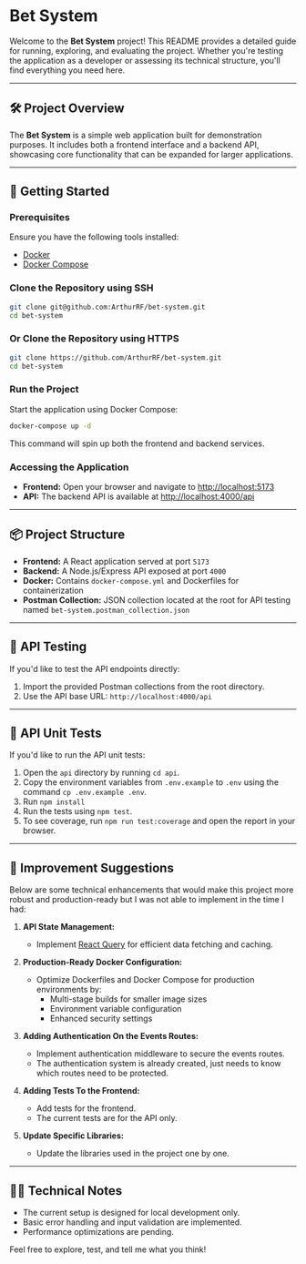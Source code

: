 # Bet System

Welcome to the **Bet System** project! This README provides a detailed guide for running, exploring, and evaluating the project. Whether you're testing the application as a developer or assessing its technical structure, you'll find everything you need here.

---

## 🛠 Project Overview
The **Bet System** is a simple web application built for demonstration purposes. It includes both a frontend interface and a backend API, showcasing core functionality that can be expanded for larger applications.

---

## 🚀 Getting Started

### Prerequisites
Ensure you have the following tools installed:
- [Docker](https://www.docker.com/)  
- [Docker Compose](https://docs.docker.com/compose/)  

### Clone the Repository using SSH
```bash
git clone git@github.com:ArthurRF/bet-system.git
cd bet-system
```

### Or Clone the Repository using HTTPS
```bash
git clone https://github.com/ArthurRF/bet-system.git
cd bet-system
```

### Run the Project
Start the application using Docker Compose:
```bash
docker-compose up -d
```
This command will spin up both the frontend and backend services.

### Accessing the Application
- **Frontend:** Open your browser and navigate to [http://localhost:5173](http://localhost:5173)  
- **API:** The backend API is available at [http://localhost:4000/api](http://localhost:4000/api)

---

## 📦 Project Structure
- **Frontend:** A React application served at port `5173`  
- **Backend:** A Node.js/Express API exposed at port `4000`  
- **Docker:** Contains `docker-compose.yml` and Dockerfiles for containerization  
- **Postman Collection:** JSON collection located at the root for API testing named `bet-system.postman_collection.json`

---

## 🔧 API Testing
If you'd like to test the API endpoints directly:
1. Import the provided Postman collections from the root directory.
2. Use the API base URL: `http://localhost:4000/api`

---

## 🔧 API Unit Tests
If you'd like to run the API unit tests:
1. Open the `api` directory by running `cd api`.
2. Copy the environment variables from `.env.example` to `.env` using the command `cp .env.example .env`.
3. Run `npm install`
4. Run the tests using `npm test`.
5. To see coverage, run `npm run test:coverage` and open the report in your browser.

---

## 🌟 Improvement Suggestions
Below are some technical enhancements that would make this project more robust and production-ready but I was not able to implement in the time I had:

1. **API State Management:**
   - Implement [React Query](https://react-query.tanstack.com/) for efficient data fetching and caching.

2. **Production-Ready Docker Configuration:**
   - Optimize Dockerfiles and Docker Compose for production environments by:  
     - Multi-stage builds for smaller image sizes  
     - Environment variable configuration  
     - Enhanced security settings

3. **Adding Authentication On the Events Routes:**
	 - Implement authentication middleware to secure the events routes.
	 - The authentication system is already created, just needs to know which routes need to be protected.

4. **Adding Tests To the Frontend:**
	 - Add tests for the frontend.
	 - The current tests are for the API only.

5. **Update Specific Libraries:**
	 - Update the libraries used in the project one by one.

---

## 🧑‍💻 Technical Notes
- The current setup is designed for local development only.
- Basic error handling and input validation are implemented.
- Performance optimizations are pending.

Feel free to explore, test, and tell me what you think!